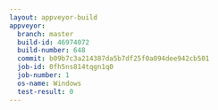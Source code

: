 ```yaml
---
layout: appveyor-build
appveyor:
  branch: master
  build-id: 46974072
  build-number: 648
  commit: b09b7c3a214387da5b7df25f0a094dee942cb501
  job-id: 0fh5ns814tqgn1q0
  job-number: 1
  os-name: Windows
  test-result: 0
---
```

